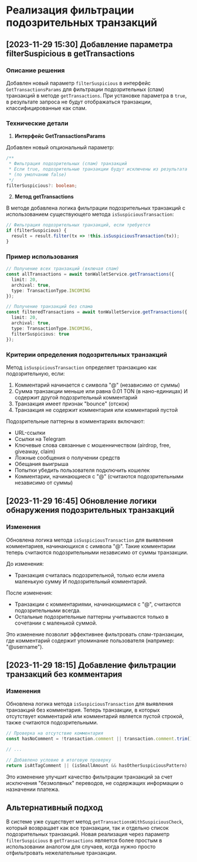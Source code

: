 # Реализация фильтрации подозрительных транзакций

## [2023-11-29 15:30] Добавление параметра filterSuspicious в getTransactions

### Описание решения

Добавлен новый параметр `filterSuspicious` в интерфейс `GetTransactionsParams` для фильтрации подозрительных (спам) транзакций в методе `getTransactions`. При установке параметра в `true`, в результате запроса не будут отображаться транзакции, классифицированные как спам.

### Технические детали

1. **Интерфейс GetTransactionsParams**

Добавлен новый опциональный параметр:

```typescript
/**
 * Фильтрация подозрительных (спам) транзакций
 * Если true, подозрительные транзакции будут исключены из результата
 * (по умолчанию false)
 */
filterSuspicious?: boolean;
```

2. **Метод getTransactions**

В методе добавлена логика фильтрации подозрительных транзакций с использованием существующего метода `isSuspiciousTransaction`:

```typescript
// Фильтрация подозрительных транзакций, если требуется
if (filterSuspicious) {
  result = result.filter(tx => !this.isSuspiciousTransaction(tx));
}
```

### Пример использования

```typescript
// Получение всех транзакций (включая спам)
const allTransactions = await tonWalletService.getTransactions({
  limit: 20,
  archival: true,
  type: TransactionType.INCOMING
});

// Получение транзакций без спама
const filteredTransactions = await tonWalletService.getTransactions({
  limit: 20,
  archival: true,
  type: TransactionType.INCOMING,
  filterSuspicious: true
});
```

### Критерии определения подозрительных транзакций

Метод `isSuspiciousTransaction` определяет транзакцию как подозрительную, если:

1. Комментарий начинается с символа "@" (независимо от суммы)
2. Сумма транзакции меньше или равна 0.01 TON (в нано-единицах) И содержит другой подозрительный комментарий
3. Транзакция имеет признак "bounce" (отскок)
4. Транзакция не содержит комментария или комментарий пустой

Подозрительные паттерны в комментариях включают:
- URL-ссылки
- Ссылки на Telegram
- Ключевые слова связанные с мошенничеством (airdrop, free, giveaway, claim)
- Ложные сообщения о получении средств
- Обещания выигрыша
- Попытки убедить пользователя подключить кошелек
- Комментарии, начинающиеся с "@" (считаются подозрительными независимо от суммы)

## [2023-11-29 16:45] Обновление логики обнаружения подозрительных транзакций

### Изменения

Обновлена логика метода `isSuspiciousTransaction` для выявления комментариев, начинающихся с символа "@". Такие комментарии теперь считаются подозрительными независимо от суммы транзакции.

До изменения:
- Транзакция считалась подозрительной, только если имела маленькую сумму И подозрительный комментарий.

После изменения:
- Транзакции с комментариями, начинающимися с "@", считаются подозрительными всегда.
- Остальные подозрительные паттерны учитываются только в сочетании с маленькой суммой.

Это изменение позволит эффективнее фильтровать спам-транзакции, где комментарий содержит упоминание пользователя (например: "@username").

## [2023-11-29 18:15] Добавление фильтрации транзакций без комментария

### Изменения

Обновлена логика метода `isSuspiciousTransaction` для выявления транзакций без комментария. Теперь транзакции, в которых отсутствует комментарий или комментарий является пустой строкой, также считаются подозрительными.

```typescript
// Проверка на отсутствие комментария
const hasNoComment = !transaction.comment || transaction.comment.trim() === '';

// ...

// Добавлено условие в итоговую проверку
return isAtTagComment || (isSmallAmount && hasOtherSuspiciousPattern) || isBouncePattern === true || hasNoComment;
```

Это изменение улучшит качество фильтрации транзакций за счет исключения "безмолвных" переводов, не содержащих информации о назначении платежа.

## Альтернативный подход

В системе уже существует метод `getTransactionsWithSuspiciousCheck`, который возвращает как все транзакции, так и отдельно список подозрительных транзакций. Новая реализация через параметр `filterSuspicious` в `getTransactions` является более простым в использовании аналогом для случаев, когда нужно просто отфильтровать нежелательные транзакции. 